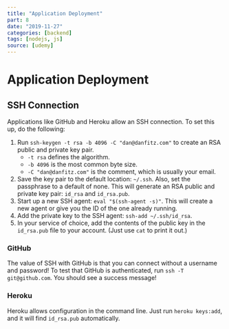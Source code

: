 ```yaml
---
title: "Application Deployment"
part: 8
date: "2019-11-27"
categories: [backend]
tags: [nodejs, js]
source: [udemy]
---
```


# Application Deployment

## SSH Connection

Applications like GitHub and Heroku allow an SSH connection. To set this up, do the following:

1. Run `ssh-keygen -t rsa -b 4096 -C "dan@danfitz.com"` to create an RSA public and private key pair.
   * `-t rsa` defines the algorithm.
   * `-b 4096` is the most common byte size.
   * `-C "dan@danfitz.com"` is the comment, which is usually your email.
2. Save the key pair to the default location: `~/.ssh`. Also, set the passphrase to a default of none. This will generate an RSA public and private key pair: `id_rsa` and `id_rsa.pub`.
3. Start up a new SSH agent: `eval "$(ssh-agent -s)"`. This will create a new agent or give you the ID of the one already running.
4. Add the private key to the SSH agent: `ssh-add ~/.ssh/id_rsa`.
5. In your service of choice, add the contents of the public key in the `id_rsa.pub` file to your account. (Just use `cat` to print it out.)

### GitHub

The value of SSH with GitHub is that you can connect without a username and password! To test that GitHub is authenticated, run `ssh -T git@github.com`. You should see a success message!

### Heroku

Heroku allows configuration in the command line. Just run `heroku keys:add`, and it will find `id_rsa.pub` automatically.